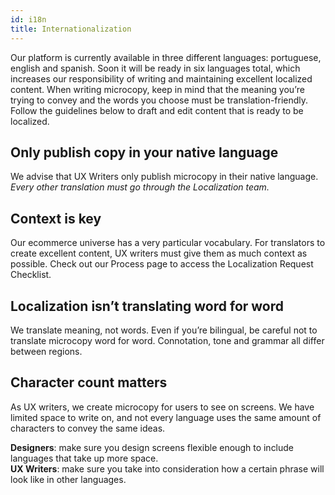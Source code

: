 ```yaml
---
id: i18n
title: Internationalization
---
```


Our platform is currently available in three different languages: portuguese, english and spanish. Soon it will be ready in six languages total, which increases our responsibility of writing and maintaining excellent localized content. When writing microcopy, keep in mind that the meaning you’re trying to convey and the words you choose must be translation-friendly. Follow the guidelines below to draft and edit content that is ready to be localized. 


## Only publish copy in your native language
We advise that UX Writers only publish microcopy in their native language. *Every other translation must go through the Localization team.*


## Context is key
Our ecommerce universe has a very particular vocabulary. For translators to create excellent content, UX writers must give them as much context as possible. 
Check out our Process page to access the Localization Request Checklist. 


## Localization isn’t translating word for word
We translate meaning, not words. Even if you’re bilingual, be careful not to translate microcopy word for word. Connotation, tone and grammar all differ between regions. 


## Character count matters
As UX writers, we create microcopy for users to see on screens. We have limited space to write on, and not every language uses the same amount of characters to convey the same ideas.     

**Designers**: make sure you design screens flexible enough to include languages that take up more space.    
**UX Writers**: make sure you take into consideration how a certain phrase will look like in other languages. 

